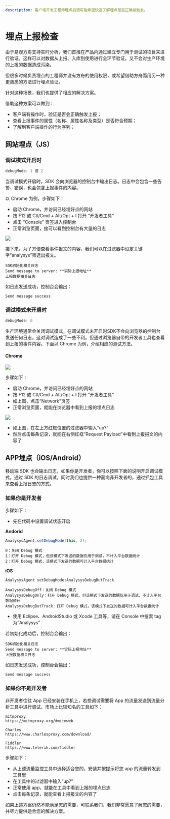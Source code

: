 ```yaml
---
description: 客户端开发工程师埋点后很可能希望快速了解埋点是否正确被触发。
---
```


# 埋点上报检查

由于易观方舟支持实时分析，我们首推在产品内通过建立专门用于测试的项目来进行验证。这样可以对数据从上报、入库到使用进行全环节验证。又不会对生产环境的上报的数据造成污染。

但很多时候负责埋点的工程师并没有方舟的使用权限，或希望借助方舟而用另一种更熟悉的方法进行埋点验证。

针对这种场景，我们也提供了相应的解决方案。

借助这种方案可以做到：

* 客户端有操作时，验证是否会正确触发上报；
* 查看上报事件的属性（名称、属性名称及类型）是否符合预期；
* 了解到客户端操作的行为序列；

## 网站埋点（JS）

### 调试模式开启时

```javascript
debugMode: 1 或 2
```

当调试模式开启时，SDK 会向浏览器的控制台中输出日志。日志中会包含一些告警、错误，也会包含上报事件的内容。

以 Chrome 为例，步骤如下：

* 启动 Chrome，并访问已经埋好点的网站
* 按 F12 或 Ctl/Cmd + Alt/Opt + I 打开 “开发者工具”
* 点击 “Console” 页签进入控制台
* 正常浏览页面，接可以看到控制台有大量的日志

![ ](https://imguserradar.analysys.cn/fangzhou/img/2019/02/201902271209482455.png)

接下来，为了方便查看事件报文的内容，我们可以在过滤器中设定关键字“analysys”筛选出报文。

```text
SDK初始化相关日志
Send message to server: **实际上报地址**
上报数据相关日志
```

如日志发送成功，控制台会输出：

```text
Send message success
```

### 调试模式未开启时

```javascript
debugMode: 0
```

生产环境通常会关闭调试模式，在调试模式未开启时SDK不会向浏览器的控制台发送任何日志，这对调试造成了一些不利。但通过浏览器自带的开发者工具也查看到上报的事件内容。下面以 Chrome 为例，介绍相应的测试方法。

#### Chrome

![ ](https://imguserradar.analysys.cn/fangzhou/img/2019/02/201902262137150450.png)

步骤如下：

* 启动 Chrome，并访问已经埋好点的网站
* 按 F12 或 Ctl/Cmd + Alt/Opt + I 打开 “开发者工具”
* 如上图，点击“Network”页签
* 正常浏览页面，就能在浏览器中看到上报的埋点日志

![ ](https://imguserradar.analysys.cn/fangzhou/img/2019/02/201902262143438120.png)

* 如上图，在左上方红框位置的过滤器中输入“up?”
* 然后点击每条记录，就能在右侧红框“Request Payload”中看到上报报文的内容了

## APP埋点（iOS/Android）

移动端 SDK 也会输出日志，如果你是开发者，你可以按照下面的说明开启调试模式，通过 SDK 的日志调试。同时我们也提供一种面向非开发者的，通过抓包工具来查看上报日志的方式。

### 如果你是开发者

步骤如下：

* 先在代码中设置调试状态开启

**Andorid**

```java
AnalysysAgent.setDebugMode(this, 2);
```

```text
0：关闭 Debug 模式
1：打开 Debug 模式，但该模式下发送的数据仅用于调试，不计入平台数据统计
2：打开 Debug 模式，该模式下发送的数据可计入平台数据统计
```

**iOS**

```text
AnalysysAgent setDebugMode:AnalysysDebugButTrack
```

```text
AnalysysDebugOff：关闭 Debug 模式
AnalysysDebugOnly：打开 Debug 模式，但该模式下发送的数据仅用于调试，不计入平台数据统计
AnalysysDebugButTrack：打开 Debug 模式，该模式下发送的数据可计入平台数据统计
```

* 使用 Eclipse、AndroidStudio 或 Xcode 工具等，请在 Console 中搜索 tag 为“Analysys”

若初始化成功后，控制台会输出：

```text
SDK初始化相关日志
Send message to server: **实际上报地址**
上报数据相关日志
```

如日志发送成功，控制台会输出：

```text
Send message success
```

### 如果你不是开发者

非开发者往往 App 已经安装在手机上，若想调试需要将 App 的流量发送到流量分析工具中进行调试。市场上比较知名的工具如下：

```text
mitmproxy
https://mitmproxy.org/#mitmweb

Charles
https://www.charlesproxy.com/download/ 

Fiddler
https://www.telerik.com/fiddler
```

步骤如下：

* 从上述流量监控工具中选择适合您的，安装并按提示将您 app 的流量转发到工具里
* 在工具中的过滤器中输入“up?”
* 正常使用 app，就能在工具中看到上报的埋点日志
* 点击每条记录，就能查看上报报文的内容了

如果上述方案仍然不能满足您的需要，可联系我们，我们非常愿意了解您的需要，并尽力提供适合您的解决方案。

